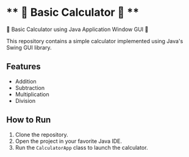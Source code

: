 # ** 🚀 Basic Calculator 🚀 **

🧮 Basic Calculator using Java Application Window GUI 🧮

This repository contains a simple calculator implemented using Java's Swing GUI library.

## Features
- Addition
- Subtraction
- Multiplication
- Division

## How to Run
1. Clone the repository.
2. Open the project in your favorite Java IDE.
3. Run the `CalculatorApp` class to launch the calculator.
